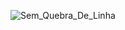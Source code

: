 ![Sem_Quebra_De_Linha]([URL_da_Imagem](https://github.com/FabianoNanets/sem-quebra-lina-android/blob/master/imagem_2024-11-11_215038038.png))
